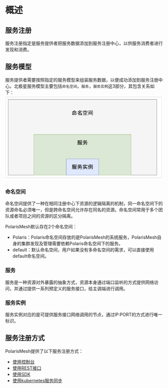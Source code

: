 

# 概述

## 服务注册

服务注册指定是服务提供者把服务数据添加到服务注册中心，以供服务消费者进行发现和消费。

## 服务模型

服务提供者需要按照指定的服务模型来组装服务数据，以便成功添加到服务注册中心。北极星服务模型主要包括```命名空间```，```服务```，```服务实例```这3部分，其包含关系如下：
![](pic/model.png)

### 命名空间

命名空间提供了一种在相同注册中心下资源的逻辑隔离的机制，同一命名空间下的资源命名必须唯一，但是跨命名空间允许存在同名的资源。命名空间常用于多个团队或者项目之间的资源的区分隔离。

PolarisMesh默认存在2个命名空间：

- Polaris：Polaris命名空间存放的是PolarisMesh的系统服务，PolarisMesh自身的集群发现及管理需要依赖Polaris命名空间下的服务。
- default：默认命名空间，用户如果没有多命名空间的需求，可以直接使用default命名空间。

### 服务

服务是一种资源对外暴露的抽象方式，资源本身通过端口监听的方式提供网络访问，并通过提供一系列预定义的服务接口，给主调端进行调用。

### 服务实例

服务实例对应的是可提供服务接口网络调用的节点，通过IP:PORT的方式进行唯一标识。

## 服务注册方式

PolarisMesh提供了以下服务注册方式：

- [使用控制台](使用控制台.md)
- [使用REST接口](使用REST接口.md)
- [使用SDK](使用SDK.md)
- [使用kubernetes服务同步](使用k8s服务同步.md)